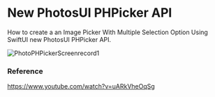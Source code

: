# New PhotosUI PHPicker API

How to create a an Image Picker With Multiple Selection Option Using SwiftUI new PhotosUI PHPicker API.

![PhotoPHPickerScreenrecord1](https://user-images.githubusercontent.com/3436468/100413035-40d55700-30b1-11eb-8d31-abf9fa592dc9.gif)

### Reference

https://www.youtube.com/watch?v=uARkVheOqSg
